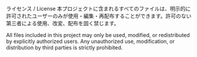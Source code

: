 ライセンス / License
本プロジェクトに含まれるすべてのファイルは、明示的に許可されたユーザーのみが使用・編集・再配布することができます。許可のない第三者による使用、改変、配布を固く禁じます。

All files included in this project may only be used, modified, or redistributed by explicitly authorized users. Any unauthorized use, modification, or distribution by third parties is strictly prohibited.
